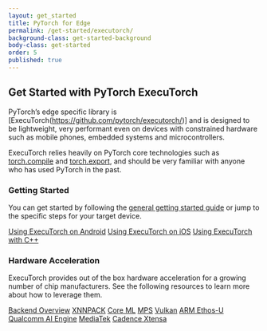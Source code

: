 ```yaml
---
layout: get_started
title: PyTorch for Edge
permalink: /get-started/executorch/
background-class: get-started-background
body-class: get-started
order: 5
published: true
---
```


## Get Started with PyTorch ExecuTorch

PyTorch’s edge specific library is [ExecuTorch(https://github.com/pytorch/executorch/)] and is designed to be lightweight, very performant even on devices with constrained hardware such as mobile phones, embedded systems and microcontrollers.

ExecuTorch relies heavily on PyTorch core technologies such as [torch.compile](https://pytorch.org/docs/stable/torch.compiler.html) and [torch.export](https://pytorch.org/docs/main/export.html), and should be very familiar with anyone who has used PyTorch in the past.

### Getting Started
You can get started by following the [general getting started guide](https://pytorch.org/executorch/stable/getting-started.html#) or jump to the specific steps for your target device.

[Using ExecuTorch on Android](https://pytorch.org/executorch/stable/using-executorch-android.html)
[Using ExecuTorch on iOS](https://pytorch.org/executorch/stable/using-executorch-ios.html)
[Using ExecuTorch with C++](https://pytorch.org/executorch/stable/using-executorch-cpp.html)

### Hardware Acceleration
ExecuTorch provides out of the box hardware acceleration for a growing number of chip manufacturers. See the following resources to learn more about how to leverage them.

[Backend Overview](https://pytorch.org/executorch/stable/backends-overview.html)
[XNNPACK](https://pytorch.org/executorch/stable/backends-xnnpack.html)
[Core ML](https://pytorch.org/executorch/stable/backends-coreml.html)
[MPS](https://pytorch.org/executorch/stable/backends-mps.html)
[Vulkan](https://pytorch.org/executorch/stable/backends-vulkan.html)
[ARM Ethos-U](https://pytorch.org/executorch/stable/backends-arm-ethos-u.html)
[Qualcomm AI Engine](https://pytorch.org/executorch/stable/backends-qualcomm.html)
[MediaTek](https://pytorch.org/executorch/stable/backends-mediatek.html)
[Cadence Xtensa](https://pytorch.org/executorch/main/backends-cadence.html)


<script page-id="mobile" src="{{ site.baseurl }}/assets/menu-tab-selection.js"></script>
<script src="{{ site.baseurl }}/assets/get-started-sidebar.js"></script>
